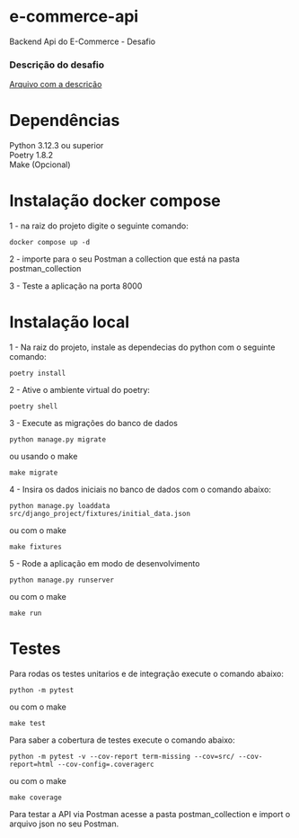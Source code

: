 # e-commerce-api
Backend Api do E-Commerce - Desafio

### Descrição do desafio
[Arquivo com a descrição](desafio_python.pdf)


# Dependências
Python 3.12.3 ou superior\
Poetry 1.8.2\
Make (Opcional)
# Instalação docker compose

1 - na raiz do projeto digite o seguinte comando:
```
docker compose up -d
```
2 - importe para o seu Postman a collection que está na pasta postman_collection

3 - Teste a aplicação na porta 8000

# Instalação local

1 - Na raiz do projeto, instale as dependecias do python com o seguinte comando:

```
poetry install
```

2 - Ative o ambiente virtual do poetry:
```
poetry shell
```

3 - Execute as migrações do banco de dados
```
python manage.py migrate
```
ou usando o make
```
make migrate
```

4 - Insira os dados iniciais no banco de dados com o comando abaixo:
```
python manage.py loaddata src/django_project/fixtures/initial_data.json
```
ou com o make
```
make fixtures
```

5 - Rode a aplicação em modo de desenvolvimento
```
python manage.py runserver
```
ou com o make
```
make run
```

# Testes
Para rodas os testes unitarios e de integração execute o comando abaixo:

```
python -m pytest
```
ou com o make
```
make test
```

Para saber a cobertura de testes execute o comando abaixo:

```
python -m pytest -v --cov-report term-missing --cov=src/ --cov-report=html --cov-config=.coveragerc
```
ou com o make
```
make coverage
```

Para testar a API via Postman acesse a pasta postman_collection e import o arquivo json no seu Postman.
